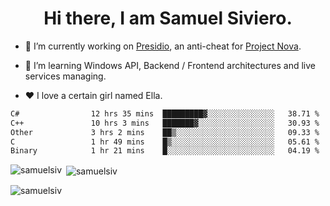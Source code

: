 <h1 align="center">Hi there, I am Samuel Siviero.</h1>

- 🔭 I’m currently working on [Presidio](https://presidio.ac), an anti-cheat for [Project Nova](https://discord.gg/novafn).

- 🌱 I’m learning Windows API, Backend / Frontend architectures and live services managing.

- ❤️ I love a certain girl named Ella.

<!--START_SECTION:waka-->

```txt
C#                12 hrs 35 mins  █████████▓░░░░░░░░░░░░░░░   38.71 %
C++               10 hrs 3 mins   ███████▓░░░░░░░░░░░░░░░░░   30.93 %
Other             3 hrs 2 mins    ██▒░░░░░░░░░░░░░░░░░░░░░░   09.33 %
C                 1 hr 49 mins    █▒░░░░░░░░░░░░░░░░░░░░░░░   05.61 %
Binary            1 hr 21 mins    █░░░░░░░░░░░░░░░░░░░░░░░░   04.19 %
```

<!--END_SECTION:waka-->

<p><img align="left" src="https://github-readme-stats.vercel.app/api/top-langs?username=samuelsiv&show_icons=true&locale=en&layout=compact&theme=radical" alt="samuelsiv" /></p>

<p>&nbsp;<img align="center" src="https://github-readme-stats.vercel.app/api?username=samuelsiv&show_icons=true&locale=en&theme=radical" alt="samuelsiv" /></p>
<p align="left"> <img src="https://komarev.com/ghpvc/?username=samuelsiv&label=Profile%20views&color=0e75b6&style=flat" alt="samuelsiv" /> </p>
